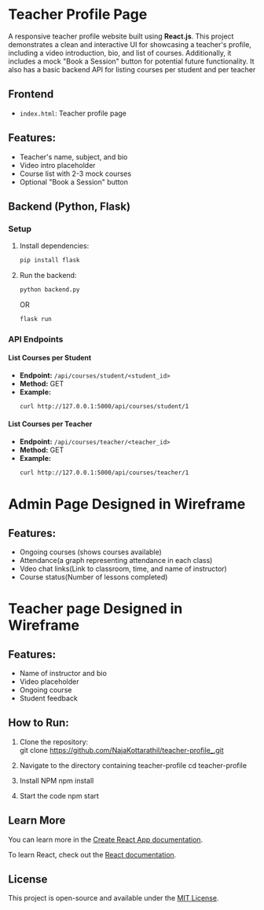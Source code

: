 
# Teacher Profile Page

A responsive teacher profile website built using **React.js**. This project demonstrates a clean and interactive UI for showcasing a teacher's profile, including a video introduction, bio, and list of courses. Additionally, it includes a mock "Book a Session" button for potential future functionality. It also has a basic backend API for listing courses per student and per teacher

## Frontend
- `index.html`: Teacher profile page
  
## Features:
- Teacher's name, subject, and bio
- Video intro placeholder
- Course list with 2-3 mock courses
- Optional "Book a Session" button
  
## Backend (Python, Flask)

### Setup
1. Install dependencies:
   ```bash
   pip install flask
   ```
2. Run the backend:
   ```bash
   python backend.py
   ```
   
   OR
   
    ```bash
   flask run
   ```

### API Endpoints

#### List Courses per Student
- **Endpoint:** `/api/courses/student/<student_id>`
- **Method:** GET
- **Example:**
  ```bash
  curl http://127.0.0.1:5000/api/courses/student/1
  ```

#### List Courses per Teacher
- **Endpoint:** `/api/courses/teacher/<teacher_id>`
- **Method:** GET
- **Example:**
  ```bash
  curl http://127.0.0.1:5000/api/courses/teacher/1
  ```

# Admin Page Designed in Wireframe
## Features:
- Ongoing courses (shows  courses available)
- Attendance(a graph representing attendance in each class)
- Vdeo chat links(Link to classroom, time, and name of instructor)
- Course status(Number of lessons completed)

# Teacher page Designed in Wireframe
## Features:
- Name of instructor and bio
- Video placeholder
- Ongoing course
- Student feedback

## How to Run:

1. Clone the repository:  
   git clone https://github.com/NajaKottarathil/teacher-profile_.git

2. Navigate to the directory containing teacher-profile
   cd teacher-profile

3. Install NPM
   npm install
   
4. Start the code
   npm start

## Learn More

You can learn more in the [Create React App documentation](https://create-react-app.dev/).

To learn React, check out the [React documentation](https://react.dev/).

## License

This project is open-source and available under the [MIT License](https://opensource.org/licenses/MIT).


